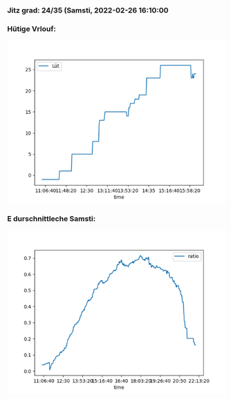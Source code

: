 ### Jitz grad: 24/35 (Samsti, 2022-02-26 16:10:00

### Hütige Vrlouf:
![Graph](Today.png)

### E durschnittleche Samsti:
![Graph](Samsti.png)